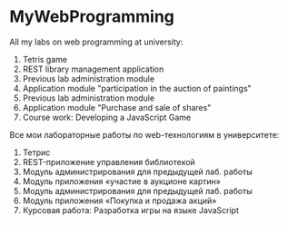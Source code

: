 # MyWebProgramming
All my labs on web programming at university:
1. Tetris game
2. REST library management application
3. Previous lab administration module
4. Application module "participation in the auction of paintings"
5. Previous lab administration module
6. Application module "Purchase and sale of shares"
7. Course work: Developing a JavaScript Game

Все мои лабораторные работы по web-технологиям в университете:
1. Тетрис
2. REST-приложение управления библиотекой
3. Модуль администрирования для предыдущей лаб. работы
4. Модуль приложения «участие в аукционе картин»
5. Модуль администрирования для предыдущей лаб. работы
6. Модуль приложения «Покупка и продажа акций»
7. Курсовая работа: Разработка игры на языке JavaScript

